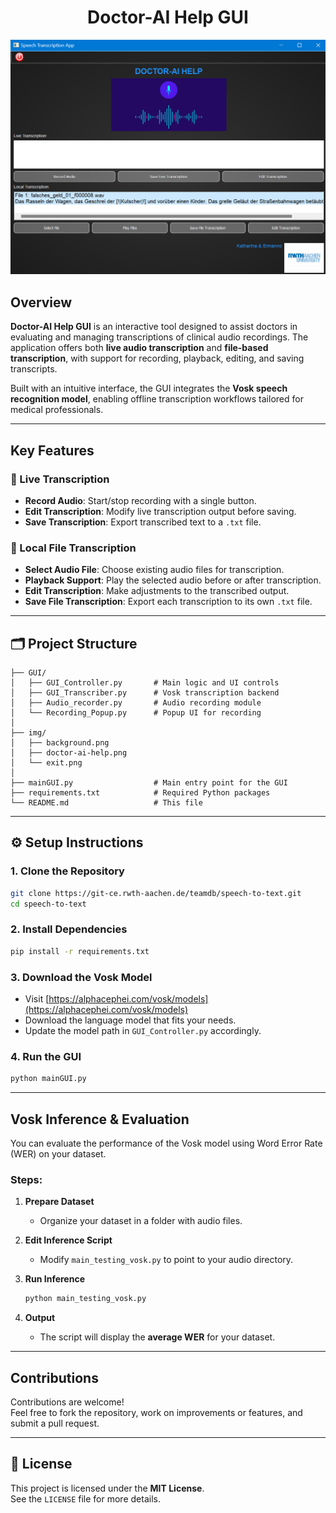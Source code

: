 <h1 align="center"> Doctor-AI Help GUI </h1>

![Doctor-AI Help GUI](code/img/doctor-ai-help.png)

## Overview

**Doctor-AI Help GUI** is an interactive tool designed to assist doctors in evaluating and managing transcriptions of clinical audio recordings. The application offers both **live audio transcription** and **file-based transcription**, with support for recording, playback, editing, and saving transcripts.

Built with an intuitive interface, the GUI integrates the **Vosk speech recognition model**, enabling offline transcription workflows tailored for medical professionals.

---

## Key Features

### 🔴 Live Transcription
- **Record Audio**: Start/stop recording with a single button.
- **Edit Transcription**: Modify live transcription output before saving.
- **Save Transcription**: Export transcribed text to a `.txt` file.

### 📁 Local File Transcription
- **Select Audio File**: Choose existing audio files for transcription.
- **Playback Support**: Play the selected audio before or after transcription.
- **Edit Transcription**: Make adjustments to the transcribed output.
- **Save File Transcription**: Export each transcription to its own `.txt` file.

---

## 🗂 Project Structure

```
├── GUI/
│   ├── GUI_Controller.py       # Main logic and UI controls
│   ├── GUI_Transcriber.py      # Vosk transcription backend
│   ├── Audio_recorder.py       # Audio recording module
│   └── Recording_Popup.py      # Popup UI for recording
│
├── img/
│   ├── background.png
│   ├── doctor-ai-help.png
│   └── exit.png
│
├── mainGUI.py                  # Main entry point for the GUI
├── requirements.txt            # Required Python packages
└── README.md                   # This file
```

---

## ⚙️ Setup Instructions

### 1. Clone the Repository

```bash
git clone https://git-ce.rwth-aachen.de/teamdb/speech-to-text.git
cd speech-to-text
```

### 2. Install Dependencies

```bash
pip install -r requirements.txt
```

### 3. Download the Vosk Model

- Visit [https://alphacephei.com/vosk/models](https://alphacephei.com/vosk/models)
- Download the language model that fits your needs.
- Update the model path in `GUI_Controller.py` accordingly.

### 4. Run the GUI

```bash
python mainGUI.py
```

---

## Vosk Inference & Evaluation

You can evaluate the performance of the Vosk model using Word Error Rate (WER) on your dataset.

### Steps:

1. **Prepare Dataset**
   - Organize your dataset in a folder with audio files.

2. **Edit Inference Script**
   - Modify `main_testing_vosk.py` to point to your audio directory.

3. **Run Inference**
   ```bash
   python main_testing_vosk.py
   ```

4. **Output**
   - The script will display the **average WER** for your dataset.

---

## Contributions

Contributions are welcome!  
Feel free to fork the repository, work on improvements or features, and submit a pull request.

---

## 📄 License

This project is licensed under the **MIT License**.  
See the `LICENSE` file for more details.
